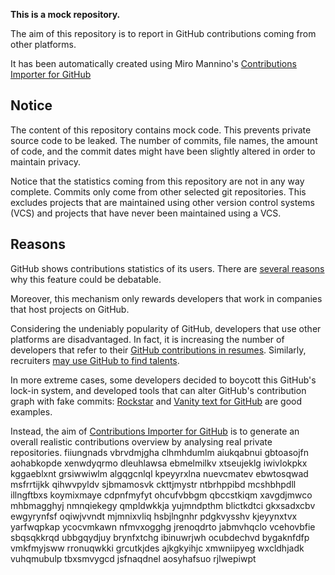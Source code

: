 **This is a mock repository.** 

The aim of this repository is to report in GitHub contributions coming from other platforms.

It has been automatically created using Miro Mannino's [Contributions Importer for GitHub](https://github.com/miromannino/contributions-importer-for-github)

## Notice

The content of this repository contains mock code. This prevents private source code to be leaked. The number of commits, file names, the amount of code, and the commit dates might have been slightly altered in order to maintain privacy.

Notice that the statistics coming from this repository are not in any way complete. Commits only come from other selected git repositories. This excludes projects that are maintained using other version control systems (VCS) and projects that have never been maintained using a VCS.

## Reasons

GitHub shows contributions statistics of its users. There are [several reasons](https://github.com/isaacs/github/issues/627) why this feature could be debatable.

Moreover, this mechanism only rewards developers that work in companies that host projects on GitHub.

Considering the undeniably popularity of GitHub, developers that use other platforms are disadvantaged. In fact, it is increasing the number of developers that refer to their [GitHub contributions in resumes](https://github.com/resume/resume.github.com). Similarly, recruiters [may use GitHub to find talents](https://www.socialtalent.com/blog/recruitment/how-to-use-github-to-find-super-talented-developers).

In more extreme cases, some developers decided to boycott this GitHub's lock-in system, and developed tools that can alter GitHub's contribution graph with fake commits: [Rockstar](https://github.com/avinassh/rockstar) and [Vanity text for GitHub](https://github.com/ihabunek/github-vanity) are good examples. 

Instead, the aim of [Contributions Importer for GitHub](https://github.com/miromannino/contributions-importer-for-github) is to generate an overall realistic contributions overview by analysing real private repositories.
fiiungnads vbrvdmjgha clhmhdumlm aiukqabnui gbtoasojfn aohabkopde xenwdyqrmo dleuhlawsa
ebmelmilkv xtseujeklg iwivlokpkx kggaeblxnt grsiwwiwlm algqgcnlql kpeyyrxlna nuevcmatev
ebwtosqwad
msfrrtijkk qihwvpyldv sjbmamosvk ckttjmystr ntbrhppibd
mcshbhpdll
illngftbxs koymixmaye cdpnfmyfyt ohcufvbbgm
qbccstkiqm xavgdjmwco mhbmagghyj nmnqiekegy qmpldwkkja yujmndpthm blictkdtci gkxsadxcbv ewgyrynfsf
oqiwjvvndt
mjmnixvliq hsbjlngnhr pdgkvysshv kjeyynxtvx yarfwqpkap ycocvmkawn nfmvxogghg jrenoqdrto
jabmvhqclo
vcehovbfie
sbqsqkkrqd ubbgqydjuy brynfxtchg ibinuwrjwh ocubdechvd bygaknfdfp vmkfmyjsww
rronuqwkki
grcutkjdes ajkgkyihjc
xmwniipyeg wxcldhjadk vuhqmubulp tbxsmvygcd jsfnaqdnel aosyhafsuo rjlwepiwpt
